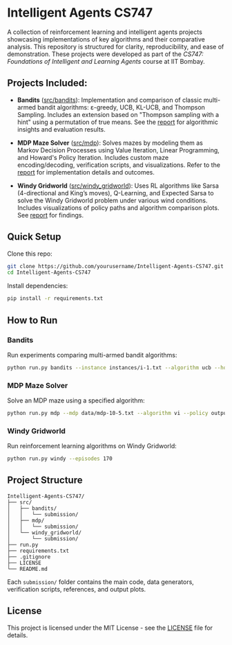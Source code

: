 
# Intelligent Agents CS747

A collection of reinforcement learning and intelligent agents projects showcasing implementations of key algorithms and their comparative analysis. This repository is structured for clarity, reproducibility, and ease of demonstration. These projects were developed as part of the *CS747: Foundations of Intelligent and Learning Agents* course at IIT Bombay.

## Projects Included:

- **Bandits** ([src/bandits](src/bandits)): Implementation and comparison of classic multi-armed bandit algorithms: ε-greedy, UCB, KL-UCB, and Thompson Sampling. Includes an extension based on "Thompson sampling with a hint" using a permutation of true means. See the [report](src/bandits/submission/Report.pdf) for algorithmic insights and evaluation results.

- **MDP Maze Solver** ([src/mdp](src/mdp)): Solves mazes by modeling them as Markov Decision Processes using Value Iteration, Linear Programming, and Howard's Policy Iteration. Includes custom maze encoding/decoding, verification scripts, and visualizations. Refer to the [report](src/mdp/submission/Report.pdf) for implementation details and outcomes.

- **Windy Gridworld** ([src/windy_gridworld](src/windy_gridworld)): Uses RL algorithms like Sarsa (4-directional and King’s moves), Q-Learning, and Expected Sarsa to solve the Windy Gridworld problem under various wind conditions. Includes visualizations of policy paths and algorithm comparison plots. See [report](src/windy_gridworld/submission/Report.pdf) for findings.

## Quick Setup

Clone this repo:
```bash
git clone https://github.com/yourusername/Intelligent-Agents-CS747.git
cd Intelligent-Agents-CS747
```

Install dependencies:
```bash
pip install -r requirements.txt
```

## How to Run

### Bandits
Run experiments comparing multi-armed bandit algorithms:
```bash
python run.py bandits --instance instances/i-1.txt --algorithm ucb --horizon 1000 --epsilon 0.1
```

### MDP Maze Solver
Solve an MDP maze using a specified algorithm:
```bash
python run.py mdp --mdp data/mdp-10-5.txt --algorithm vi --policy output/policy.txt
```

### Windy Gridworld
Run reinforcement learning algorithms on Windy Gridworld:
```bash
python run.py windy --episodes 170
```

## Project Structure
```
Intelligent-Agents-CS747/
├── src/
│   ├── bandits/
│   │   └── submission/
│   ├── mdp/
│   │   └── submission/
│   └── windy_gridworld/
│       └── submission/
├── run.py
├── requirements.txt
├── .gitignore
├── LICENSE
└── README.md
```

Each `submission/` folder contains the main code, data generators, verification scripts, references, and output plots.

## License
This project is licensed under the MIT License - see the [LICENSE](LICENSE) file for details.
